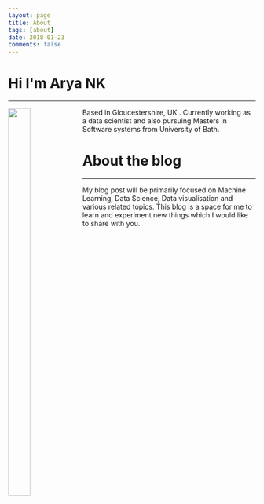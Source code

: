 ```yaml
---
layout: page
title: About
tags: [about]
date: 2018-01-23
comments: false
---
```

    
# Hi I'm Arya NK
---





<img src="https://raw.githubusercontent.com/Arya-NK/Arya_NK/gh-pages/assets/img/my_picture.jpg?token=ARK0QClMxNTIXV-F73soq2apEJ6ZQyX3ks5anX44wA%3D%3D" style="width:30%;height:45%;float:left;" >

Based in Gloucestershire, UK . Currently working as a data scientist and also pursuing Masters in Software systems from University of Bath. 







# About the blog
---
My blog post will be primarily focused on Machine Learning, Data Science, Data visualisation and various related topics. This blog is a space for me to learn and experiment new things which I would like to share with you.
